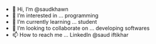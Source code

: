 - 👋 Hi, I’m @saudkhawn
- 👀 I’m interested in ... programming
- 🌱 I’m currently learning ... student
- 💞️ I’m looking to collaborate on ... developing softwares
- 📫 How to reach me ... LinkedIn @saud iftikhar

<!---
saudkhawn/saudkhawn is a ✨ special ✨ repository because its `README.md` (this file) appears on your GitHub profile.
You can click the Preview link to take a look at your changes.
--->
